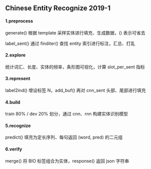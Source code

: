## Chinese Entity Recognize 2019-1

#### 1.preprocess

generate() 根据 template 采样实体进行填充、生成数据，() 表示可省去

label_sent() 通过 finditer() 查找 entity 索引进行标注，汇总、打乱

#### 2.explore

统计词汇、长度、实体的频率，条形图可视化，计算 slot_per_sent 指标

#### 3.represent

label2ind() 增设标签 N，add_buf() 再对 cnn_sent 头部、尾部进行填充

#### 4.build

train 80% / dev 20% 划分，通过 cnn、rnn 构建实体识别模型

#### 5.recognize

predict() 填充为定长序列、每句返回 (word, pred) 的二元组

#### 6.verify

merge() 将 BIO 标签组合为实体，response() 返回 json 字符串